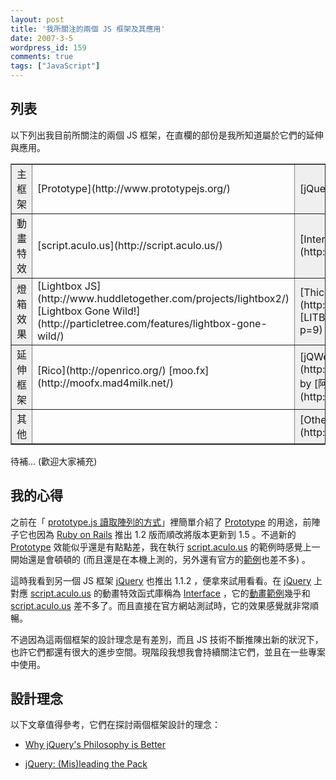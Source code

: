 ```yaml
---
layout: post
title: '我所關注的兩個 JS 框架及其應用'
date: 2007-3-5
wordpress_id: 159
comments: true
tags: ["JavaScript"]
---
```


## 列表

以下列出我目前所關注的兩個 JS 框架，在直欄的部份是我所知道屬於它們的延伸與應用。
<table width="400" border="1" cellpadding="5" cellspacing="0" style="border-collapse: collapse;">
<tbody>
<tr>
<td width="20%" style="background-color: #EEE;">主框架</td>
<td width="40%">[Prototype](http://www.prototypejs.org/)</td>
<td width="40%" style="background-color: #EFEFEF;">[jQuery](http://jquery.com/)</td>
</tr>
<tr>
<td style="background-color: #EEE;">動畫特效</td>
<td>[script.aculo.us](http://script.aculo.us/)</td>
<td style="background-color: #EFEFEF;">[Interface](http://interface.eyecon.ro/)</td>
</tr>
<tr>
<td style="background-color: #EEE;">燈箱效果</td>
<td>[Lightbox JS](http://www.huddletogether.com/projects/lightbox2/)
[Lightbox Gone Wild!](http://particletree.com/features/lightbox-gone-wild/)</td>
<td style="background-color: #EFEFEF;">[ThickBox](http://jquery.com/demo/thickbox/)
[LITBox](http://www.ryanjlowe.com/?p=9)</td>
</tr>
<tr>
<td style="background-color: #EEE;">延伸框架</td>
<td>[Rico](http://openrico.org/)
[moo.fx](http://moofx.mad4milk.net/)</td>
<td style="background-color: #EFEFEF;">[jQWebExt](http://code.google.com/p/jqwebext/) by [阿土伯](http://racklin.blogspot.com/)</td>
</tr>
<tr>
<td style="background-color: #EEE;">其他</td>
<td>&nbsp;</td>
<td style="background-color: #EFEFEF;">[Other Plugins](http://docs.jquery.com/Plugins)</td>
</tr>
</tbody>
</table>

待補... (歡迎大家補充)

## 我的心得

之前在「 [prototype.js 讀取陣列的方式](http://blog.roodo.com/jaceju/archives/1930712.html)」裡簡單介紹了 [Prototype](http://www.prototypejs.org/) 的用途，前陣子它也因為 [Ruby on Rails](http://www.rubyonrails.org/) 推出 1.2 版而順改將版本更新到 1.5 。不過新的 [Prototype](http://www.prototypejs.org/) 效能似乎還是有點點差，我在執行 [script.aculo.us](http://script.aculo.us/) 的範例時感覺上一開始還是會頓頓的 (而且還是在本機上測的，另外還有官方的[範例](http://wiki.script.aculo.us/scriptaculous/show/Demos)也差不多) 。

這時我看到另一個 JS 框架 [jQuery](http://jquery.com/) 也推出 1.1.2 ，便拿來試用看看。在 [jQuery](http://jquery.com/) 上對應 [script.aculo.us](http://script.aculo.us/) 的動畫特效函式庫稱為 [Interface](http://interface.eyecon.ro/) ，它的[動畫範例](http://interface.eyecon.ro/demos)幾乎和 [script.aculo.us](http://script.aculo.us/) 差不多了。而且直接在官方網站測試時，它的效果感覺就非常順暢。

不過因為這兩個框架的設計理念是有差別，而且 JS 技術不斷推陳出新的狀況下，也許它們都還有很大的進步空間。現階段我想我會持續關注它們，並且在一些專案中使用。

## 設計理念

以下文章值得參考，它們在探討兩個框架設計的理念：

* [Why jQuery's Philosophy is Better](http://jquery.com/blog/2006/08/20/why-jquerys-philosophy-is-better/)

* [jQuery: (Mis)leading the Pack](http://encytemedia.com/blog/articles/2006/08/23/jquery-mis-leading-the-pack)


